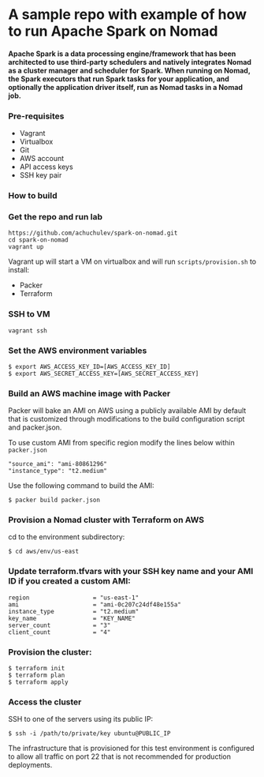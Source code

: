 # A sample repo with example of how to run Apache Spark on Nomad

#### Apache Spark is a data processing engine/framework that has been architected to use third-party schedulers and natively integrates Nomad as a cluster manager and scheduler for Spark. When running on Nomad, the Spark executors that run Spark tasks for your application, and optionally the application driver itself, run as Nomad tasks in a Nomad job.

### Pre-requisites

- Vagrant
- Virtualbox
- Git
- AWS account
- API access keys
- SSH key pair

### How to build

### Get the repo and run lab

```
https://github.com/achuchulev/spark-on-nomad.git
cd spark-on-nomad
vagrant up
```

Vagrant up will start a VM on virtualbox and will run `scripts/provision.sh` to install:

- Packer
- Terraform

### SSH to VM

```
vagrant ssh
```

### Set the AWS environment variables

```
$ export AWS_ACCESS_KEY_ID=[AWS_ACCESS_KEY_ID]
$ export AWS_SECRET_ACCESS_KEY=[AWS_SECRET_ACCESS_KEY]
```

### Build an AWS machine image with Packer

Packer will bake an AMI on AWS using a publicly available AMI by default that is customized through modifications to the build configuration script and packer.json.

To use custom AMI from specific region modify the lines below within `packer.json`

```
"source_ami": "ami-80861296"
"instance_type": "t2.medium"
```

Use the following command to build the AMI:

```
$ packer build packer.json
```

### Provision a Nomad cluster with Terraform on AWS

cd to the environment subdirectory:

```
$ cd aws/env/us-east
```

### Update terraform.tfvars with your SSH key name and your AMI ID if you created a custom AMI:

```
region                  = "us-east-1"
ami                     = "ami-0c207c24df48e155a"
instance_type           = "t2.medium"
key_name                = "KEY_NAME"
server_count            = "3"
client_count            = "4"
```

### Provision the cluster:

```
$ terraform init
$ terraform plan
$ terraform apply
```

### Access the cluster

SSH to one of the servers using its public IP:

```
$ ssh -i /path/to/private/key ubuntu@PUBLIC_IP
```

The infrastructure that is provisioned for this test environment is configured to allow all traffic on port 22 that is not recommended for production deployments.
